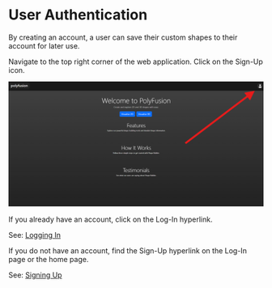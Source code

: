 # User Authentication

By creating an account, a user can save their custom shapes to their account for later use.

Navigate to the top right corner of the web application.
Click on the Sign-Up icon.

![Landing Page](./images/landing_page.png)

If you already have an account, click on the Log-In hyperlink.

See: [Logging In](./log_in.md)

If you do not have an account, find the Sign-Up hyperlink on the Log-In page or the home page.

See: [Signing Up](./sign_up.md)
